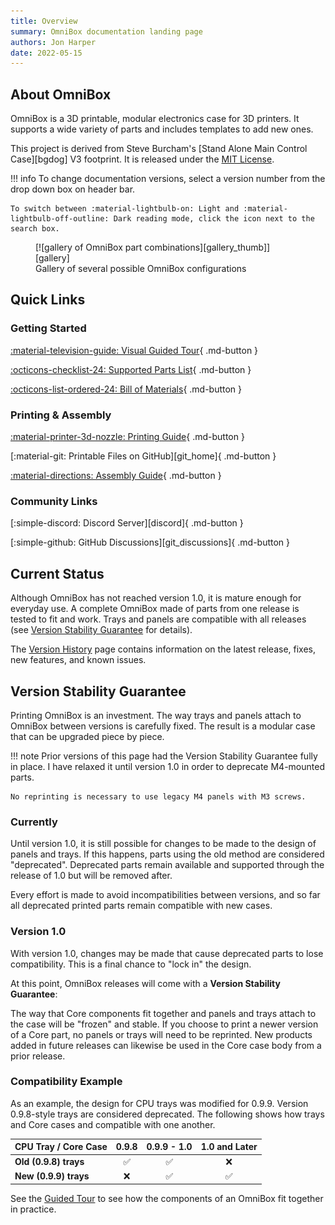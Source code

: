 ```yaml
---
title: Overview
summary: OmniBox documentation landing page
authors: Jon Harper
date: 2022-05-15
---
```


## About OmniBox

OmniBox is a 3D printable, modular electronics case for 3D printers. It supports a wide variety of parts and includes templates to add new ones. 

This project is derived from Steve Burcham's [Stand Alone Main Control Case][bgdog] V3 footprint. It is released under the [MIT License][license].

!!! info
    To change documentation versions, select a version number from the drop down box on header bar.

    To switch between :material-lightbulb-on: Light and :material-lightbulb-off-outline: Dark reading mode, click the icon next to the search box.

<figure markdown>
  [![gallery of OmniBox part combinations][gallery_thumb]][gallery]
  <figcaption>Gallery of several possible OmniBox configurations</figcaption>
</figure>

## Quick Links

### Getting Started

[:material-television-guide: Visual Guided Tour][tour]{ .md-button }

[:octicons-checklist-24: Supported Parts List][support]{ .md-button }

[:octicons-list-ordered-24: Bill of Materials][bom]{ .md-button }

### Printing & Assembly

[:material-printer-3d-nozzle: Printing Guide][printing]{ .md-button }

[:material-git: Printable Files on GitHub][git_home]{ .md-button }

[:material-directions: Assembly Guide][assembly]{ .md-button }

### Community Links

[:simple-discord: Discord Server][discord]{ .md-button }

[:simple-github: GitHub Discussions][git_discussions]{ .md-button }

## Current Status

Although OmniBox has not reached version 1.0, it is mature enough for everyday use. A complete OmniBox made of parts from one release is tested to fit and work. Trays and panels are compatible with all releases (see [Version Stability Guarantee](#version-stability-guarantee) for details).

The [Version History][current_release] page contains information on the latest release, fixes, new features, and known issues.

## Version Stability Guarantee

Printing OmniBox is an investment. The way trays and panels attach to OmniBox between versions is carefully fixed. The result is a modular case that can be upgraded piece by piece.

!!! note
    Prior versions of this page had the Version Stability Guarantee fully in place. I have relaxed it until version 1.0 in order to deprecate M4-mounted parts.

    No reprinting is necessary to use legacy M4 panels with M3 screws.

### Currently

Until version 1.0, it is still possible for changes to be made to the design of panels and trays. If this happens, parts using the old method are considered "deprecated". Deprecated parts remain available and supported through the release of 1.0 but will be removed after. 

Every effort is made to avoid incompatibilities between versions, and so far all deprecated printed parts remain compatible with new cases.

### Version 1.0

With version 1.0, changes may be made that cause deprecated parts to lose compatibility. This is a final chance to "lock in" the design.

At this point, OmniBox releases will come with a **Version Stability Guarantee**:

The way that Core components fit together and panels and trays attach to the case will be "frozen" and stable. If you choose to print a newer version of a Core part, no panels or trays will need to be reprinted. New products added in future releases can likewise be used in the Core case body from a prior release.

### Compatibility Example

As an example, the design for CPU trays was modified for 0.9.9. Version 0.9.8-style trays are considered deprecated. The following shows how trays and Core cases and compatible with one another.

| CPU Tray / Core Case  | 0.9.8              | 0.9.9 - 1.0        | 1.0 and Later        |
|-----------------------|:------------------:|:------------------:|:--------------------:|
| **Old (0.9.8) trays** | :white_check_mark: | :white_check_mark: | :x:                  |
| **New (0.9.9) trays** | :x:                | :white_check_mark: | :white_check_mark:   |

See the [Guided Tour][tour] to see how the components of an OmniBox fit together in practice.

[gallery_thumb]: img/examples/gallery_thumb.png
[gallery]: img/examples/gallery.png

[current_release]: history/index.md "Version History (Current Release)"
[tour]:     tour.md                 "Guided Tour"
[support]:  support/index.md        "Supported Parts List"
[bom]:      bom.md                  "Bill of Materials"
[printing]: printing.md             "Printing Guide"
[assembly]: assembly/index.md       "Assembly Guide"
[license]:  license.md              "Contributing and License"